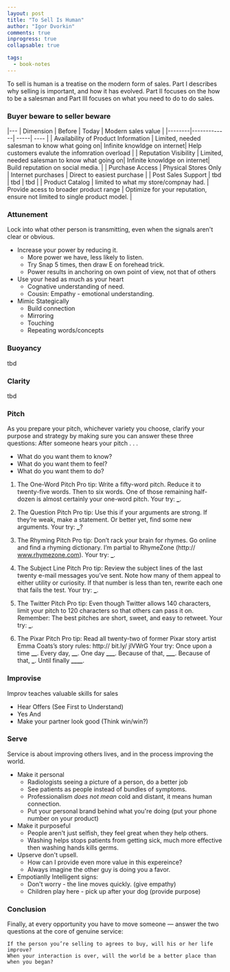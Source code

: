 ```yaml
---
layout: post
title: "To Sell Is Human"
author: "Igor Dvorkin"
comments: true
inprogress: true
collapsable: true

tags:
  - book-notes
---
```


To sell is human is a treatise on the modern form of sales. Part I describes why selling is important, and how it has evolved. Part II focuses on the how to be a salesman and Part III focuses on what you need to do to do sales.

### Buyer beware to seller beware

|---
| Dimension | Before | Today | Modern sales value |
|--------|-------------| -----| ---- |
| Availability of Product Information | Limited, needed salesman to know what going on| Infinite knowldge on internet| Help customers evalute the infomration overload |
| Reputation Visibility | Limited, needed salesman to know what going on| Infinite knowldge on internet| Build reputation on social media. |
| Purchase Access | Physical Stores Only | Internet purchases | Direct to easiest purchase |
| Post Sales Support | tbd | tbd | tbd |
| Product Catalog | limited to what my store/compnay had. | Provide acess to broader product range | Optimize for your reputation, ensure not limited to single product model. |

### Attunement

Lock into what other person is transmitting, even when the signals aren't clear or obvious.

- Increase your power by reducing it.
  - More power we have, less likely to listen.
  - Try Snap 5 times, then draw E on forehead trick.
  - Power results in anchoring on own point of view, not that of others
- Use your head as much as your heart
  - Cognative understanding of need.
  - Cousin: Empathy - emotional understanding.
- Mimic Stategically
  - Build connection
  - Mirroring
  - Touching
  - Repeating words/concepts

### Buoyancy

tbd

### Clarity

tbd

### Pitch

As you prepare your pitch, whichever variety you choose, clarify your purpose and strategy by making sure you can answer these three questions: After someone hears your pitch . . .

- What do you want them to know?
- What do you want them to feel?
- What do you want them to do?

1. The One-Word Pitch Pro tip: Write a fifty-word pitch. Reduce it to twenty-five words. Then to six words. One of those remaining half-dozen is almost certainly your one-word pitch. Your try: **********\_**********.

2. The Question Pitch Pro tip: Use this if your arguments are strong. If they’re weak, make a statement. Or better yet, find some new arguments. Your try: **********\_**********?

3. The Rhyming Pitch Pro tip: Don’t rack your brain for rhymes. Go online and find a rhyming dictionary. I’m partial to RhymeZone (http:// www.rhymezone.com). Your try: **********\_**********.

4. The Subject Line Pitch Pro tip: Review the subject lines of the last twenty e-mail messages you’ve sent. Note how many of them appeal to either utility or curiosity. If that number is less than ten, rewrite each one that fails the test. Your try: **********\_**********.

5. The Twitter Pitch Pro tip: Even though Twitter allows 140 characters, limit your pitch to 120 characters so that others can pass it on. Remember: The best pitches are short, sweet, and easy to retweet. Your try: **********\_**********.

6. The Pixar Pitch Pro tip: Read all twenty-two of former Pixar story artist Emma Coats’s story rules: http:// bit.ly/ jlVWrG Your try: Once upon a time ********\_\_********. Every day, ******\_\_******. One day ******\_\_\_******. Because of that, **********\_\_\_**********. Because of that, ******\_******. Until finally ******\_\_\_\_******.

### Improvise

Improv teaches valuable skills for sales

- Hear Offers (See First to Understand)
- Yes And
- Make your partner look good (Think win/win?)

### Serve

Service is about improving others lives, and in the process improving the world.

- Make it personal
  - Radiologists seeing a picture of a person, do a better job
  - See patients as people instead of bundles of symptoms.
  - Professionalism _does not mean_ cold and distant, it means human connection.
  - Put your personal brand behind what you're doing (put your phone number on your product)
- Make it purposeful
  - People aren't just selfish, they feel great when they help others.
  - Washing helps stops patients from getting sick, much more effective then washing hands kills germs.
- Upserve don't upsell.
  - How can I provide even more value in this expereince?
  - Always imagine the other guy is doing you a favor.
- Empotianlly Intelligent signs:
  - Don't worry - the line moves quickly. (give empathy)
  - Children play here - pick up after your dog (provide purpose)

### Conclusion

Finally, at every opportunity you have to move someone — answer the two questions at the core of genuine service:

    If the person you’re selling to agrees to buy, will his or her life improve?
    When your interaction is over, will the world be a better place than when you began?
